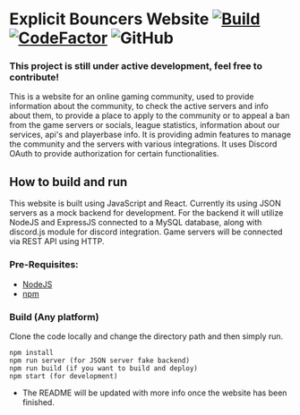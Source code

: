 # Explicit Bouncers Website [![Build](https://github.com/kristiandz/ebc-website/actions/workflows/ci.yml/badge.svg)](https://github.com/kristiandz/ebc-website/actions) [![CodeFactor](https://www.codefactor.io/repository/github/kristiandz/ebc-website/badge)](https://www.codefactor.io/repository/github/kristiandz/ebc-website) ![GitHub](https://img.shields.io/github/license/kristiandz/ebc-website)

### This project is still under active development, feel free to contribute!

This is a website for an online gaming community, used to provide information about the community, to check the active servers and info about them, to provide a place to apply to the community or to appeal a ban from the game servers or socials, league statistics, information about our services, api's and playerbase info. It is providing admin features to manage the community and the servers with various integrations. It uses Discord OAuth to provide authorization for certain functionalities.

## How to build and run
This website is built using JavaScript and React. Currently its using JSON servers as a mock backend for development. For the backend it will utilize NodeJS and ExpressJS connected to a MySQL database, along with discord.js module for discord integration. Game servers will be connected via REST API using HTTP. 

### Pre-Requisites:
- [NodeJS](https://nodejs.org/en/)
- [npm](https://www.npmjs.com/)
### Build (Any platform)
Clone the code locally and change the directory path and then simply run.
```
npm install
npm run server (for JSON server fake backend)
npm run build (if you want to build and deploy)
npm start (for development)
```


- The README will be updated with more info once the website has been finished.
